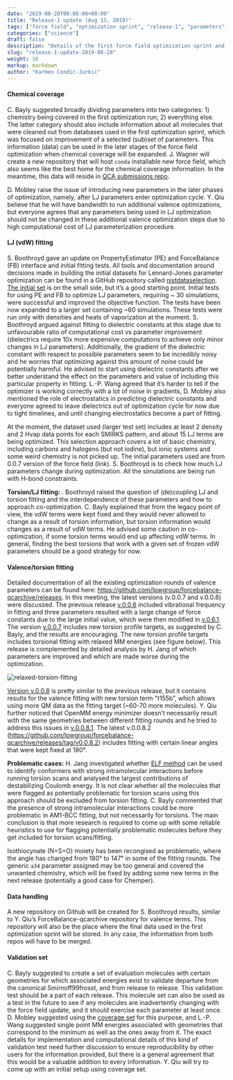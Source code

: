 ```yaml
---
date: "2019-08-20T00:00:00+00:00"
title: "Release-1 update (Aug 15, 2019)"
tags: ["force field", "optimization sprint", "release-1", "parameters", "datasets", "fitting", "ForceBalance", "PropertyEstimator", "properties", "torsions", "valence", "Lennard-Jones", "chemical coverage"]
categories: ["science"]
draft: false
description: "Details of the first force field optimization sprint and meeting notes from #release-1 call on Aug 15, 2019"
slug: "release-1-update-2019-08-20"
weight: 10
markup: markdown
author: "Karmen Condic-Jurkic"
---
```



#### **Chemical coverage**

C. Bayly suggested broadly dividing parameters into two categories: 1) chemistry being covered in the first optimization run; 2) everything else. The latter category should also include information about all molecules that were cleaned out from databases used in the first optimization sprint, which was focused on improvement of a selected (sub)set of parameters. This information (data) can be used in the later stages of the force field optimization when chemical coverage will be expanded. J. Wagner will create a new repository that will host `conda` installable new force field, which also seems like the best home for the chemical coverage information. In the meantime, this data will reside in [QCA submissions repo](https://github.com/openforcefield/qca-dataset-submission).

D. Mobley raise the issue of introducing new parameters in the later phases of optimization, namely, after LJ parameters enter optimization cycle. Y. Qiu believe that he will have bandwidth to run additional valence optimizations, but everyone agrees that any parameters being used in LJ optimization should not be changed in these additional valence optimization steps due to high computational cost of LJ parameterization procedure.


#### **LJ (vdW) fitting**

S. Boothroyd gave an update on PropertyEstimator (PE) and ForceBalance (FB) interface and initial fitting tests. All tools and documentation around decisions made in building the initial datasets for Lennard-Jones parameter optimization can be found in a GitHub repository called [nistdataselection](https://github.com/openforcefield/nistdataselection). [The initial set](https://openforcefield.org/science/updates/propertyestimator-meeting-2019-08-08/) is on the small side, but it’s a good starting point. Initial tests for using PE and FB to optimize LJ parameters, requiring ~ 30 simulations, were successful and improved the objective function. The tests have been now expanded to a larger set containing ~60 simulations. These tests were run only with densities and heats of vaporization at the moment. S. Boothroyd argued against fitting to dielectric constants at this stage due to unfavourable ratio of computational cost vs parameter improvement (dielectrics require 10x more expensive computations to achieve only minor changes in LJ parameters). Additionally, the gradient of the dielectric constant with respect to possible parameters seem to be incredibly noisy and he worries that optimizing against this amount of noise could be potentially harmful. He advised to start using dielectric constants after we better understand the effect on the parameters and value of including this particular property in fitting. L.-P. Wang agreed that it’s harder to tell if the optimizer is working correctly with a lot of noise in gradients, D. Mobley also mentioned the role of electrostatics in predicting dielectric constants and everyone agreed to leave dielectrics out of optimization cycle for now due to tight timelines, and until changing electrostatics become a part of fitting.

At the moment, the dataset used (larger test set) includes at least 2 density and 2 Hvap data points for each SMIRKS pattern, and about 15 LJ terms are being optimized. This selection approach covers a lot of basic chemistry, including carbons and halogens (but not iodine), but ionic systems and some weird chemistry is not picked up. The initial parameters used are from 0.0.7 version of the force field (link). S. Boothroyd is to check how much LJ parameters change during optimization. All the simulations are being run with H-bond constraints.

**Torsion/LJ fitting:** . Boothroyd raised the question of (de)coupling LJ and torsion fitting and the interdependence of these parameters and how to approach co-optimization. C. Bayly explained that from the legacy point of view, the vdW terms were kept fixed and they would never allowed to change as a result of torsion information, but torsion information would changes as a result of vdW terms. He advised some caution in co-optimization, if some torsion terms would end up affecting vdW terms. In general, finding the best torsions that work with a given set of frozen vdW parameters should be a good strategy for now.


#### **Valence/torsion fitting**

Detailed documentation of all the existing optimization rounds of valence parameters can be found here: https://github.com/lpwgroup/forcebalance-qcarchive/releases. In this meeting, the latest versions (v.0.0.7 and v.0.0.8) were discussed. The previous release [v.0.0.6](https://github.com/lpwgroup/forcebalance-qcarchive/releases/tag/v0.0.6) included vibrational frequency in fitting and three parameters resulted with a large change of force constants due to the large initial value, which were then modified in [v.0.6.1](https://github.com/lpwgroup/forcebalance-qcarchive/releases/tag/v0.0.6.1). The version [v.0.0.7](https://github.com/lpwgroup/forcebalance-qcarchive/releases/tag/v0.0.7) includes new torsion profile targets, as suggested by C. Bayly, and the results are encouraging. The new torsion profile targets includes torsional fitting with relaxed MM energies (see figure below). This release is complemented by detailed analysis by H. Jang of which parameters are improved and which are made worse during the optimization.

![relaxed-torsion-fitting](relaxed-torsion-fitting.png "relaxed-torsion-fitting")

[Version v.0.0.8](https://github.com/lpwgroup/forcebalance-qcarchive/releases/tag/v0.0.8) is pretty similar to the previous release, but it contains results for the valence fitting with new torsion term "t155b”, which allows using more QM data as the fitting target (~60-70 more molecules). Y. Qiu further noticed that OpenMM energy minimizer doesn’t necessarily result with the same geometries between different fitting rounds and he tried to address this issues in [v.0.0.8.1](https://github.com/lpwgroup/forcebalance-qcarchive/releases/tag/v0.0.8.1). The latest v.0.0.8.2 (https://github.com/lpwgroup/forcebalance-qcarchive/releases/tag/v0.0.8.2) includes fitting with certain linear angles that were kept fixed at 180°.


**Problematic cases:** H. Jang investigated whether [ELF method](https://docs.eyesopen.com/toolkits/python/quacpactk/molchargetheory.html#elf-conformer-selection) can be used to identify conformers with strong intramolecular interactions before running torsion scans and analysed the largest contributions of destabilizing Coulomb energy. It is not clear whether all the molecules that were flagged as potentially problematic for torsion scans using this approach should be excluded from torsion fitting. C. Bayly commented that the presence of strong intramolecular interactions could be more problematic in AM1-BCC fitting, but not necessarily for torsions. The main conclusion is that more research is required to come up with some reliable heuristics to use for flagging potentially problematic molecules before they get included for torsion scans/fitting.

Isothiocynate (N=S=O) moiety has been recongised as problematic, where the angle has changed from 180° to 147° in some of the fitting rounds. The generic `a34` parameter assigned may be too general and covered the unwanted chemistry, which will be fixed by adding some new terms in the next release (potentially a good case for Chemper).


#### **Data handling**

A new repository on Github will be created for S. Boothroyd results, similar to Y. Qiu’s ForceBalance-qcarchive repository for valence terms. This repository will also be the place where the final data used in the first optimization sprint will be stored. In any case, the information from both repos will have to be merged.


#### **Validation set**

C. Bayly suggested to create a set of evaluation molecules with certain geometries for which associated energies exist to validate departure from the canonical Smirnoff99frosst, and from release to release. This validation test should be a part of each release. This molecule set can also be used as a test in the future to see if any molecules are inadvertently changing with the force field update, and it should exercise each parameter at least once. D. Mobley suggested using the [coverage set](https://github.com/openforcefield/qca-dataset-submission/tree/master/2019-06-25-smirnoff99Frost-coverage) for this purpose, and L.-P. Wang suggested single point MM energies associated with geometries that correspond to the minimum as well as the ones away from it. The exact details for implementation and computational details of this kind of validation test need further discussion to ensure reproducibility by other users for the information provided, but there is a general agreement that this would be a valuable addition to every information. Y. Qiu will try to come up with an initial setup using coverage set.

